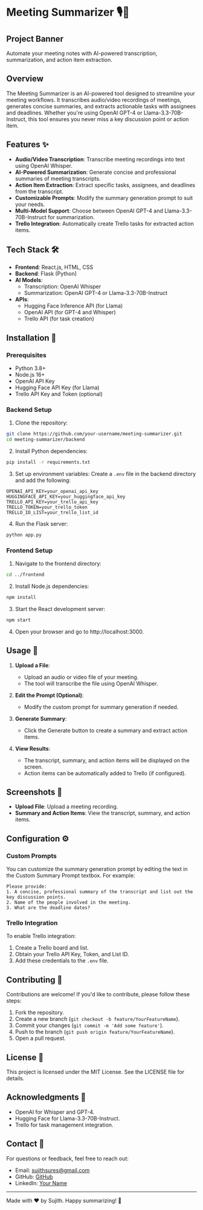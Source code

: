 # Meeting Summarizer 🎙️📝

## Project Banner
Automate your meeting notes with AI-powered transcription, summarization, and action item extraction.

## Overview
The Meeting Summarizer is an AI-powered tool designed to streamline your meeting workflows. It transcribes audio/video recordings of meetings, generates concise summaries, and extracts actionable tasks with assignees and deadlines. Whether you're using OpenAI GPT-4 or Llama-3.3-70B-Instruct, this tool ensures you never miss a key discussion point or action item.

## Features ✨
- **Audio/Video Transcription**: Transcribe meeting recordings into text using OpenAI Whisper.
- **AI-Powered Summarization**: Generate concise and professional summaries of meeting transcripts.
- **Action Item Extraction**: Extract specific tasks, assignees, and deadlines from the transcript.
- **Customizable Prompts**: Modify the summary generation prompt to suit your needs.
- **Multi-Model Support**: Choose between OpenAI GPT-4 and Llama-3.3-70B-Instruct for summarization.
- **Trello Integration**: Automatically create Trello tasks for extracted action items.

## Tech Stack 🛠️
- **Frontend**: React.js, HTML, CSS
- **Backend**: Flask (Python)
- **AI Models**:
  - Transcription: OpenAI Whisper
  - Summarization: OpenAI GPT-4 or Llama-3.3-70B-Instruct
- **APIs**:
  - Hugging Face Inference API (for Llama)
  - OpenAI API (for GPT-4 and Whisper)
  - Trello API (for task creation)

## Installation 🚀

### Prerequisites
- Python 3.8+
- Node.js 16+
- OpenAI API Key
- Hugging Face API Key (for Llama)
- Trello API Key and Token (optional)

### Backend Setup
1. Clone the repository:
```bash
git clone https://github.com/your-username/meeting-summarizer.git
cd meeting-summarizer/backend
```

2. Install Python dependencies:
```bash
pip install -r requirements.txt
```

3. Set up environment variables:
   Create a `.env` file in the backend directory and add the following:
```
OPENAI_API_KEY=your_openai_api_key
HUGGINGFACE_API_KEY=your_huggingface_api_key
TRELLO_API_KEY=your_trello_api_key
TRELLO_TOKEN=your_trello_token
TRELLO_ID_LIST=your_trello_list_id
```

4. Run the Flask server:
```bash
python app.py
```

### Frontend Setup
1. Navigate to the frontend directory:
```bash
cd ../frontend
```

2. Install Node.js dependencies:
```bash
npm install
```

3. Start the React development server:
```bash
npm start
```

4. Open your browser and go to http://localhost:3000.

## Usage 📖
1. **Upload a File**:
   - Upload an audio or video file of your meeting.
   - The tool will transcribe the file using OpenAI Whisper.

2. **Edit the Prompt (Optional)**:
   - Modify the custom prompt for summary generation if needed.

3. **Generate Summary**:
   - Click the Generate button to create a summary and extract action items.

4. **View Results**:
   - The transcript, summary, and action items will be displayed on the screen.
   - Action items can be automatically added to Trello (if configured).

## Screenshots 📸
- **Upload File**: Upload a meeting recording.
- **Summary and Action Items**: View the transcript, summary, and action items.

## Configuration ⚙️
### Custom Prompts
You can customize the summary generation prompt by editing the text in the Custom Summary Prompt textbox. For example:

```
Please provide:
1. A concise, professional summary of the transcript and list out the key discussion points.
2. Name of the people involved in the meeting.
3. What are the deadline dates?
```

### Trello Integration
To enable Trello integration:
1. Create a Trello board and list.
2. Obtain your Trello API Key, Token, and List ID.
3. Add these credentials to the `.env` file.

## Contributing 🤝
Contributions are welcome! If you'd like to contribute, please follow these steps:

1. Fork the repository.
2. Create a new branch (`git checkout -b feature/YourFeatureName`).
3. Commit your changes (`git commit -m 'Add some feature'`).
4. Push to the branch (`git push origin feature/YourFeatureName`).
5. Open a pull request.

## License 📜
This project is licensed under the MIT License. See the LICENSE file for details.

## Acknowledgments 🙏
- OpenAI for Whisper and GPT-4.
- Hugging Face for Llama-3.3-70B-Instruct.
- Trello for task management integration.

## Contact 📧
For questions or feedback, feel free to reach out:
- Email: sujithsures@gmail.com
- GitHub: [GitHub](https://github.com/zenistu17)
- LinkedIn: [Your Name](https://www.linkedin.com/in/sujith-s-62aa7527a/)

---

Made with ❤️ by Sujith. Happy summarizing! 🚀
